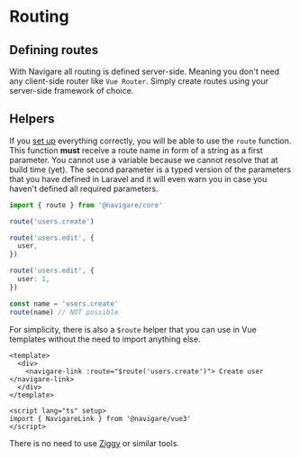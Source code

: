 # Routing

## Defining routes

With Navigare all routing is defined server-side. Meaning you don't need any client-side router like `Vue Router`. Simply create routes using your server-side framework of choice.

## Helpers

If you [set up](/guide/installation/client) everything correctly, you will be able to use the `route` function. This function **must** receive a route name in form of a string as a first parameter. You cannot use a variable because we cannot resolve that at build time (yet). The second parameter is a typed version of the parameters that you have defined in Laravel and it will even warn you in case you haven't defined all required parameters.

```typescript
import { route } from '@navigare/core'

route('users.create')

route('users.edit', {
  user,
})

route('users.edit', {
  user: 1,
})

const name = 'users.create'
route(name) // NOT possible
```

For simplicity, there is also a `$route` helper that you can use in Vue templates without the need to import anything else.

```vue
<template>
  <div>
    <navigare-link :route="$route('users.create')"> Create user </navigare-link>
  </div>
</template>

<script lang="ts" setup>
import { NavigareLink } from '@navigare/vue3'
</script>
```

There is no need to use [Ziggy](https://github.com/tightenco/ziggy) or similar tools.
